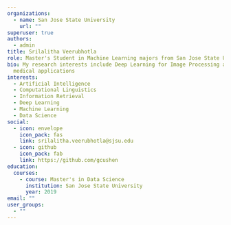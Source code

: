 ```yaml
---
organizations:
  - name: San Jose State University
    url: ""
superuser: true
authors:
  - admin
title: Srilalitha Veerubhotla
role: Master's Student in Machine Learning majors from San Jose State University
bio: My research interests include Deep Learning for Image Processing and
  medical applications
interests:
  - Artificial Intelligence
  - Computational Linguistics
  - Information Retrieval
  - Deep Learning
  - Machine Learning
  - Data Science
social:
  - icon: envelope
    icon_pack: fas
    link: srilalitha.veerubhotla@sjsu.edu
  - icon: github
    icon_pack: fab
    link: https://github.com/gcushen
education:
  courses:
    - course: Master's in Data Science
      institution: San Jose State University
      year: 2019
email: ""
user_groups:
  - ""
---
```

